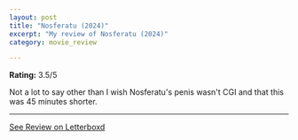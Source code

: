```yaml
---
layout: post
title: "Nosferatu (2024)"
excerpt: "My review of Nosferatu (2024)"
category: movie_review

---
```


**Rating:** 3.5/5

Not a lot to say other than I wish Nosferatu's penis wasn't CGI and that this was 45 minutes shorter.

<hr>

[See Review on Letterboxd](https://boxd.it/8e8ndX)
